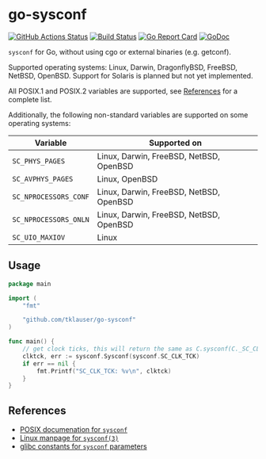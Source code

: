 # go-sysconf

[![GitHub Actions Status][1]][2]
[![Build Status][3]][4]
[![Go Report Card][5]][6]
[![GoDoc][7]][8]

`sysconf` for Go, without using cgo or external binaries (e.g. getconf).

Supported operating systems: Linux, Darwin, DragonflyBSD, FreeBSD, NetBSD, OpenBSD.
Support for Solaris is planned but not yet implemented.

All POSIX.1 and POSIX.2 variables are supported, see [References](#references) for a complete list.

Additionally, the following non-standard variables are supported on some operating systems:

| Variable | Supported on |
|---|---|
| `SC_PHYS_PAGES`       | Linux, Darwin, FreeBSD, NetBSD, OpenBSD |
| `SC_AVPHYS_PAGES`     | Linux, OpenBSD |
| `SC_NPROCESSORS_CONF` | Linux, Darwin, FreeBSD, NetBSD, OpenBSD |
| `SC_NPROCESSORS_ONLN` | Linux, Darwin, FreeBSD, NetBSD, OpenBSD |
| `SC_UIO_MAXIOV`       | Linux |

## Usage

```Go
package main

import (
	"fmt"

	"github.com/tklauser/go-sysconf"
)

func main() {
	// get clock ticks, this will return the same as C.sysconf(C._SC_CLK_TCK)
	clktck, err := sysconf.Sysconf(sysconf.SC_CLK_TCK)
	if err == nil {
		fmt.Printf("SC_CLK_TCK: %v\n", clktck)
	}
}
```

## References

* [POSIX documenation for `sysconf`](http://pubs.opengroup.org/onlinepubs/9699919799/functions/sysconf.html)
* [Linux manpage for `sysconf(3)`](http://man7.org/linux/man-pages/man3/sysconf.3.html)
* [glibc constants for `sysconf` parameters](https://www.gnu.org/software/libc/manual/html_node/Constants-for-Sysconf.html)

[1]: https://github.com/tklauser/go-sysconf/workflows/Test/badge.svg
[2]: https://github.com/tklauser/go-sysconf/actions
[3]: https://travis-ci.org/tklauser/go-sysconf.svg?branch=master
[4]: https://travis-ci.org/tklauser/go-sysconf
[5]: https://goreportcard.com/badge/github.com/tklauser/go-sysconf
[6]: https://goreportcard.com/report/github.com/tklauser/go-sysconf
[7]: https://godoc.org/github.com/tklauser/go-sysconf?status.svg
[8]: https://godoc.org/github.com/tklauser/go-sysconf
